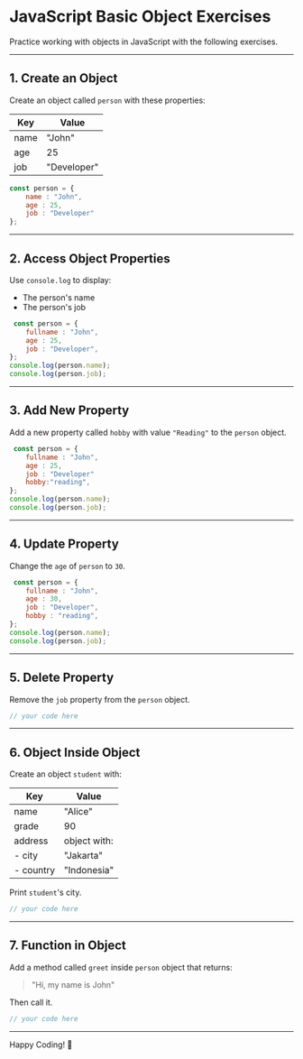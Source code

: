 
# JavaScript Basic Object Exercises

Practice working with objects in JavaScript with the following exercises.

---

## 1. Create an Object

Create an object called `person` with these properties:

| Key   | Value       |
|-------|-------------|
| name  | "John"      |
| age   | 25          |
| job   | "Developer" |

```javascript
const person = {
    name : "John",
    age : 25,
    job : "Developer"
};
```

---

## 2. Access Object Properties

Use `console.log` to display:
- The person's name
- The person's job

```javascript
 const person = {
    fullname : "John",
    age : 25,
    job : "Developer",
};
console.log(person.name);
console.log(person.job);
```

---

## 3. Add New Property

Add a new property called `hobby` with value `"Reading"` to the `person` object.

```javascript
 const person = {
    fullname : "John",
    age : 25,
    job : "Developer"
    hobby:"reading",
};
console.log(person.name);
console.log(person.job);
```

---

## 4. Update Property

Change the `age` of `person` to `30`.

```javascript
 const person = {
    fullname : "John",
    age : 30,
    job : "Developer",
    hobby : "reading",
};
console.log(person.name);
console.log(person.job);
```

---

## 5. Delete Property

Remove the `job` property from the `person` object.

```javascript
// your code here
```

---

## 6. Object Inside Object

Create an object `student` with:

| Key     | Value              |
|---------|-------------------|
| name    | "Alice"           |
| grade   | 90                |
| address | object with:      |
| - city  | "Jakarta"         |
| - country | "Indonesia"     |

Print `student`'s city.

```javascript
// your code here
```

---

## 7. Function in Object

Add a method called `greet` inside `person` object that returns:

> "Hi, my name is John"

Then call it.

```javascript
// your code here
```

---

Happy Coding! 🚀

